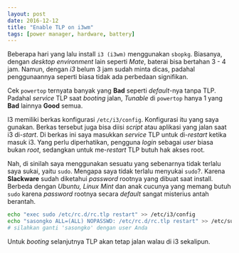 ```yaml
---
layout: post
date: 2016-12-12
title: "Enable TLP on i3wm"
tags: [power manager, hardware, battery]
---
```

Beberapa hari yang lalu install <code>i3 (i3wm)</code> menggunakan <code>sbopkg</code>. Biasanya, dengan _desktop environment_ lain seperti _Mate_, baterai bisa bertahan 3 - 4 jam. Namun, dengan _i3_ belum 3 jam sudah minta dicas, padahal penggunaannya seperti biasa tidak ada perbedaan signifikan.

Cek <code>powertop</code> ternyata banyak yang **Bad** seperti _default_-nya tanpa TLP. Padahal _service_ TLP saat _booting_ jalan, _Tunable_ di <code>powertop</code> hanya 1 yang **Bad** lainnya **Good** semua.

I3 memiliki berkas konfigurasi <code>/etc/i3/config</code>. Konfigurasi itu yang saya gunakan. Berkas tersebut juga bisa diisi _script_ atau aplikasi yang jalan saat i3 di-_start_. Di berkas ini saya masukkan _service_ TLP untuk di-_restart_ ketika masuk i3. Yang perlu diperhatikan, pengguna _login_ sebagai _user_ biasa bukan _root_, sedangkan untuk me-_restart_ TLP butuh hak akses root.

Nah, di sinilah saya menggunakan sesuatu yang sebenarnya tidak terlalu saya sukai, yaitu <code>sudo</code>. Mengapa saya tidak terlalu menyukai <code>sudo</code>?. Karena **Slackware** sudah diketahui _password_ rootnya yang dibuat saat install. Berbeda dengan _Ubuntu, Linux Mint_ dan anak cucunya yang memang butuh <code>sudo</code> karena _password_ rootnya secara _default_ sangat misterius antah berantah.

```bash
echo "exec sudo /etc/rc.d/rc.tlp restart" >> /etc/i3/config
echo "sasongko ALL=(ALL) NOPASSWD: /etc/rc.d/rc.tlp restart" >> /etc/sudoers
# silahkan ganti 'sasongko' dengan user Anda
```

Untuk _booting_ selanjutnya TLP akan tetap jalan walau di i3 sekalipun.
